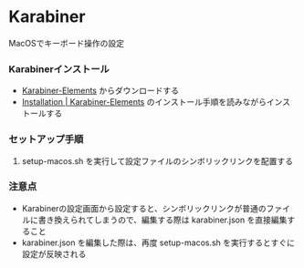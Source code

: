 
# Karabiner

MacOSでキーボード操作の設定


### Karabinerインストール

- [Karabiner-Elements](https://karabiner-elements.pqrs.org/) からダウンロードする
- [Installation \| Karabiner-Elements](https://karabiner-elements.pqrs.org/docs/getting-started/installation/) のインストール手順を読みながらインストールする

### セットアップ手順

1. setup-macos.sh を実行して設定ファイルのシンボリックリンクを配置する

### 注意点

- Karabinerの設定画面から設定すると、シンボリックリンクが普通のファイルに書き換えられてしまうので、編集する際は karabiner.json を直接編集すること
- karabiner.json を編集した際は、再度 setup-macos.sh を実行するとすぐに設定が反映される
